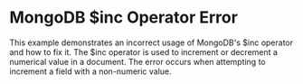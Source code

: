 # MongoDB $inc Operator Error
This example demonstrates an incorrect usage of MongoDB's $inc operator and how to fix it. The $inc operator is used to increment or decrement a numerical value in a document.  The error occurs when attempting to increment a field with a non-numeric value.